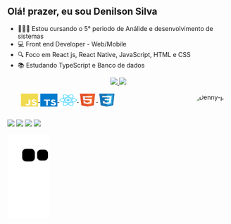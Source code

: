 ## Olá! prazer, eu sou Denilson Silva

- 👨🏽‍🎓 Estou cursando o 5° periodo de Análide e desenvolvimento de sistemas
- 💻 Front end Developer - Web/Mobile
- 🔍 Foco em React js, React Native, JavaScript, HTML e CSS
- 📚 Estudando TypeScript e Banco de dados

<div align="center">
  <a href="https://github.com/dennyun">
  <img height="180em" src="https://github-readme-stats.vercel.app/api?username=dennyun&show_icons=true&theme=dark&include_all_commits=true&count_private=true"/>
  <img height="180em" src="https://github-readme-stats.vercel.app/api/top-langs/?username=dennyun&layout=compact&langs_count=7&theme=dark"/>
</div>
  
<div style= "margin-left: 30px" "display: inline_block"><br>
  <img align="center" alt="Denny-Js" height="30" width="40" src="https://raw.githubusercontent.com/devicons/devicon/master/icons/javascript/javascript-plain.svg">
  <img align="center" alt="Denny-Ts" height="30" width="40" src="https://raw.githubusercontent.com/devicons/devicon/master/icons/typescript/typescript-plain.svg">
  <img align="center" alt="Denny-React" height="30" width="40" src="https://raw.githubusercontent.com/devicons/devicon/master/icons/react/react-original.svg">
  <img align="center" alt="Denny-HTML" height="30" width="40" src="https://raw.githubusercontent.com/devicons/devicon/master/icons/html5/html5-original.svg">
  <img align="center" alt="Denny-CSS" height="30" width="40" src="https://raw.githubusercontent.com/devicons/devicon/master/icons/css3/css3-original.svg">
   <img align="right" alt="Denny-pic" height="150" style="border-radius:50px;" src="![avatar](https://user-images.githubusercontent.com/103978831/169950071-79254473-5aa4-458e-a856-1a6569d18a1e.png)">
</div>
  
  ##
<div> 
  <a href="https://instagram.com/rafaballerini" target="_blank"><img src="https://img.shields.io/badge/-Instagram-%23E4405F?style=for-the-badge&logo=instagram&logoColor=white" target="_blank"></a>
 	<a href="https://www.twitch.tv/dennyun" target="_blank"><img src="https://img.shields.io/badge/Twitch-9146FF?style=for-the-badge&logo=twitch&logoColor=white" target="_blank"></a>
  <a href = "mailto:denilson.silvastt@gmail.com"><img src="https://img.shields.io/badge/-Gmail-%23333?style=for-the-badge&logo=gmail&logoColor=white" target="_blank"></a>
  <a href="https://www.linkedin.com/in/denilson-silva-de-sousa-023361213/" target="_blank"><img src="https://img.shields.io/badge/-LinkedIn-%230077B5?style=for-the-badge&logo=linkedin&logoColor=white" target="_blank"></a> 
 
  ![Snake animation](https://github.com/rafaballerini/rafaballerini/blob/output/github-contribution-grid-snake.svg)
 
</div>
